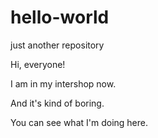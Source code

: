 # hello-world
just another repository

Hi, everyone!

I am in my intershop now.

And it's kind of boring.

You can see what I'm doing here.

